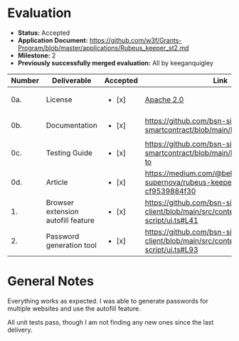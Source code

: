 # Evaluation

- **Status:** Accepted
- **Application Document:** https://github.com/w3f/Grants-Program/blob/master/applications/Rubeus_keeper_st2.md
- **Milestone:** 2
- **Previously successfully merged evaluation:** All by keeganquigley


| Number | Deliverable   | Accepted | Link                                                                                 | Notes |
|--------|---------------|----------|----------------------------------------------------------------------------|-------|
| 0a.    | License   | <ul><li>[x] </li></ul> | [Apache 2.0](https://github.com/bsn-si/rubeus-smartcontract/blob/main/LICENSE)            |       |
| 0b.    | Documentation       | <ul><li>[x] </li></ul> | https://github.com/bsn-si/rubeus-smartcontract/blob/main/README.md                      | OK.   |
| 0c.    | Testing Guide      | <ul><li>[x] </li></ul> | https://github.com/bsn-si/rubeus-smartcontract/blob/main/README.md#how-to | OK. |
| 0d.    | Article          | <ul><li>[x] </li></ul> | https://medium.com/@bela-supernova/rubeus-keeper-genii-cf9539884f30 | OK. |
| 1.     | Browser extension autofill feature         | <ul><li>[x] </li></ul> | https://github.com/bsn-si/rubeus-client/blob/main/src/content-script/ui.ts#L41                 | OK.      |
| 2.     | Password generation tool | <ul><li>[x] </li></ul> | https://github.com/bsn-si/rubeus-client/blob/main/src/content-script/ui.ts#L93 | OK.      |

# General Notes

Everything works as expected. I was able to generate passwords for multiple websites and use the autofill feature.

All unit tests pass, though I am not finding any new ones since the last delivery.
